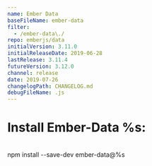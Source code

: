 ```yaml
---
name: Ember Data
baseFileName: ember-data
filter:
  - /ember-data\./
repo: emberjs/data
initialVersion: 3.11.0
initialReleaseDate: 2019-06-28
lastRelease: 3.11.4
futureVersion: 3.12.0
channel: release
date: 2019-07-26
changelogPath: CHANGELOG.md
debugFileName: .js
---
```

# Install Ember-Data %s:
<br>
npm install --save-dev ember-data@%s
